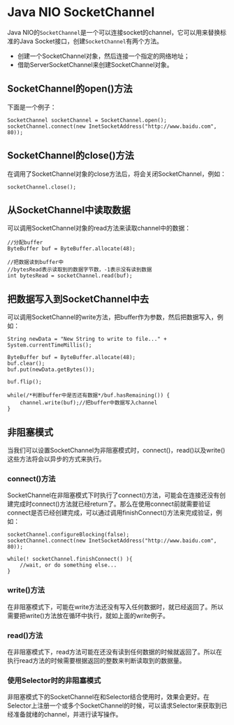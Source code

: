 # Java NIO SocketChannel

Java NIO的`SocketChannel`是一个可以连接socket的channel，它可以用来替换标准的Java Socket接口，创建`SocketChannel`有两个方法。

* 创建一个SocketChannel对象，然后连接一个指定的网络地址；
* 借助ServerSocketChannel来创建SocketChannel对象。

## SocketChannel的open\(\)方法

下面是一个例子：

```
SocketChannel socketChannel = SocketChannel.open();
socketChannel.connect(new InetSocketAddress("http://www.baidu.com", 80));
```

## SocketChannel的close\(\)方法

在调用了SocketChannel对象的close方法后，将会关闭SocketChannel，例如：

```
socketChannel.close();
```

## 从SocketChannel中读取数据

可以调用SocketChannel对象的read方法来读取channel中的数据：

```
//分配buffer
ByteBuffer buf = ByteBuffer.allocate(48);

//把数据读到buffer中
//bytesRead表示读取到的数据字节数，-1表示没有读到数据
int bytesRead = socketChannel.read(buf);
```

## 把数据写入到SocketChannel中去

可以调用SocketChannel的write方法，把buffer作为参数，然后把数据写入，例如：

```
String newData = "New String to write to file..." + System.currentTimeMillis();

ByteBuffer buf = ByteBuffer.allocate(48);
buf.clear();
buf.put(newData.getBytes());

buf.flip();

while(/*判断buffer中是否还有数据*/buf.hasRemaining()) {
    channel.write(buf);//把buffer中数据写入channel
}
```

## 非阻塞模式

当我们可以设置SocketChannel为非阻塞模式时，connect\(\)，read\(\)以及write\(\)这些方法将会以异步的方式来执行。

### connect\(\)方法

SocketChannel在非阻塞模式下时执行了connect\(\)方法，可能会在连接还没有创建完成时connect\(\)方法就已经return了。那么在使用connect前就需要验证connect是否已经创建完成，可以通过调用finishConnect\(\)方法来完成验证，例如：

```
socketChannel.configureBlocking(false);
socketChannel.connect(new InetSocketAddress("http://www.baidu.com", 80));

while(! socketChannel.finishConnect() ){
    //wait, or do something else...    
}
```

### write\(\)方法

在非阻塞模式下，可能在write方法还没有写入任何数据时，就已经返回了。所以需要把write\(\)方法放在循环中执行，就如上面的write例子。

### read\(\)方法

在非阻塞模式下，read方法可能在还没有读到任何数据的时候就返回了。所以在执行read方法的时候需要根据返回的整数来判断读取到的数据量。

### 使用Selector时的非阻塞模式

非阻塞模式下的SocketChannel在和Selector结合使用时，效果会更好。在Selector上注册一个或多个SocketChannel的时候，可以请求Selector来获取到已经准备就绪的channel，并进行读写操作。



